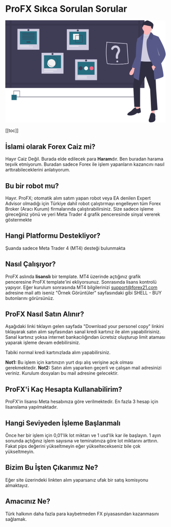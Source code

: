 # ProFX Sıkca Sorulan Sorular

![SSS](./img/quiz.svg)

[[toc]]

## İslami olarak Forex Caiz mi?

Hayır Caiz Değil. Burada elde edilecek para **Haram**dır. 
Ben buradan harama teşvik etmiyorum. Buradan sadece Forex ile işlem yapanların kazancını nasıl arttırabileceklerini anlatıyorum.

## Bu bir robot mu?

Hayır. ProFX; otomatik alım satım yapan robot veya EA denilen Expert Advisor olmadığı için Türkiye dahil robot çalıştırmayı engelleyen tüm Forex Broker (Aracı Kurum) firmalarında çalıştırabilirsiniz. Size sadece işleme gireceğiniz yönü ve yeri Meta Trader 4 grafik penceresinde sinyal vererek göstermekte 

## Hangi Platformu Destekliyor?

Şuanda sadece Meta Trader 4 (MT4) desteği bulunmakta

## Nasıl Çalışıyor?

ProFX aslında **lisanslı** bir template. MT4 üzerinde açtığınız grafik penceresine ProFX template'ini ekliyorsunuz. Sonrasında lisans kontrolü yapıyor. Eğer kurulum sonrasında MT4 bilgilerinizi support@forex21.com adresine mail attı iseniz "Örnek Görüntüler" sayfasındaki gibi SHELL - BUY butonlarını görürsünüz.

## ProFX Nasıl Satın Alınır?

Aşağıdaki linki tıklayın gelen sayfada "Download your personel copy" linkini tıklayarak satın alım sayfasından sanal kredi kartınız ile  alım yapabilirisiniz. Sanal kartınız yoksa internet bankacılığından ücretsiz oluşturup limit ataması yaparak işleme devam edebilirsiniz. 

Tabiki normal kredi kartınızlada alım yapabilirsiniz.


**Not1:** Bu işlem için kartınızın yurt dışı alış verişine açık olması gerekmektedir.
**Not2:** Satın alım yaparken geçerli ve çalışan mail adresinizi veriniz. Kurulum dosyaları bu mail adresine gelecektir.

## ProFX'i Kaç Hesapta Kullanabilirim?

ProFX'in lisansı Meta hesabınıza göre verilmektedir. En fazla 3 hesap için lisanslama yapılmaktadır.

## Hangi Seviyeden İşleme Başlanmalı

Önce her bir işlem için 0,01'lik lot miktarı ve 1 usd'lik kar ile başlayın. 1 ayın sonunda açtığınız işlem sayısına ve teminatınıza göre lot miktarını arttırın. Fakat pips değerini yükseltmeyin eğer yükseltecekseniz bile çok yükseltmeyin.

## Bizim Bu İşten Çıkarımız Ne?

Eğer site üzerindeki linkten alım yaparsanız ufak bir satış komisyonu almaktayız.

## Amacınız Ne?

Türk halkının daha fazla para kaybetmeden FX piyasasından kazanmasını sağlamak.

